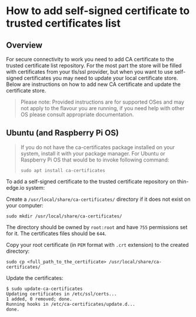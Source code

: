# How to add self-signed certificate to trusted certificates list

## Overview

For secure connectivity to work you need to add CA certificate to the trusted certificate list repository.
For the most part the store will be filled with certificates from your tls/ssl provider, but when you want to use self-signed certificates you may need to update your local certificate store.
Below are instructions on how to add new CA certificate and update the certificate store.

> Please note: Provided instructions are for supported OSes and may not apply to the flavour you are running, if you need help with other OS please consult appropriate documentation.

## Ubuntu (and Raspberry Pi OS)

> If you do not have the ca-certificates package installed on your system, install it with your package manager. For Ubuntu or Raspberry Pi OS that would be to invoke following command:
>
> ```shell
> sudo apt install ca-certificates
> ```

To add a self-signed certificate to the trusted certificate repository on thin-edge.io system:

Create a `/usr/local/share/ca-certificates/` directory if it does not exist on your computer:

```shell
sudo mkdir /usr/local/share/ca-certificates/
```

The directory should be owned by `root:root` and have `755` permissions set for it. The certificates files should be `644`.

Copy your root certificate (in `PEM` format with `.crt` extension) to the created directory:

```shell
sudo cp <full_path_to_the_certificate> /usr/local/share/ca-certificates/
```

Update the certificates:

```shell
$ sudo update-ca-certificates
Updating certificates in /etc/ssl/certs...
1 added, 0 removed; done.
Running hooks in /etc/ca-certificates/update.d...
done.
```
